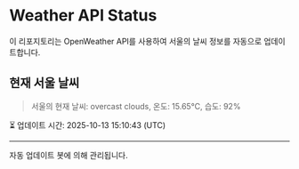 
# Weather API Status

이 리포지토리는 OpenWeather API를 사용하여 서울의 날씨 정보를 자동으로 업데이트합니다.

## 현재 서울 날씨
> 서울의 현재 날씨: overcast clouds, 온도: 15.65°C, 습도: 92%

⏳ 업데이트 시간: 2025-10-13 15:10:43 (UTC)

---
자동 업데이트 봇에 의해 관리됩니다.
